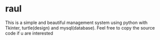 # raul
This is a simple and beautiful management system using python with Tkinter, turtle(design) and mysql(database). Feel free to copy the source code if u are interested
